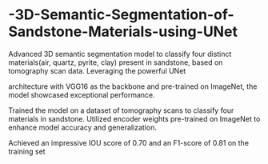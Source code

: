 # -3D-Semantic-Segmentation-of-Sandstone-Materials-using-UNet
Advanced 3D semantic segmentation model to classify four distinct materials(air, quartz, pyrite, clay) present in sandstone, based on tomography scan data.
Leveraging the powerful UNet

architecture with VGG16 as the backbone and pre-trained on ImageNet, the model showcased exceptional performance.

Trained the model on a dataset of tomography scans to classify four materials in sandstone. 
Utilized encoder weights pre-trained on ImageNet to enhance model accuracy and generalization. 

Achieved an impressive IOU score of 0.70 and an F1-score of 0.81 on the training set
